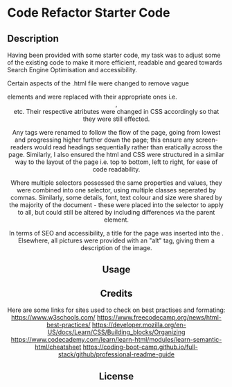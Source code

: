 # Code Refactor Starter Code

## Description

Having been provided with some starter code, my task was to adjust some of the existing code to make it more efficient, readable and geared towards Search Engine Optimisation and accessibility.

Certain aspects of the .html file were changed to remove vague <div> elements and were replaced with their appropriate ones i.e. <header>, <footer> etc. Their respective atributes were changed in CSS accordingly so that they were still effected.

Any <h> tags were renamed to follow the flow of the page, going from lowest and progressing higher further down the page; this ensure any screen-readers would read headings sequentially rather than eratically across the page. Similarly, I also ensured the html and CSS were structured in a similar way to the layout of the page i.e. top to bottom, left to right, for ease of code readability.

Where multiple selectors possessed the same properties and values, they were combined into one selector, using multiple classes seperated by commas. Similarly, some details, font, text colour and size were shared by the majority of the document - these were placed into the <body> selector to apply to all, but could still be altered by including differences via the parent element.

In terms of SEO and accessibility, a title for the page was inserted into the <head>. Elsewhere, all pictures were provided with an "alt" tag, giving them a description of the image.

## Usage



## Credits

Here are some links for sites used to check on best practises and formating:
https://www.w3schools.com/
https://www.freecodecamp.org/news/html-best-practices/
https://developer.mozilla.org/en-US/docs/Learn/CSS/Building_blocks/Organizing
https://www.codecademy.com/learn/learn-html/modules/learn-semantic-html/cheatsheet
https://coding-boot-camp.github.io/full-stack/github/professional-readme-guide

## License

